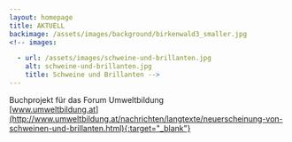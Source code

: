 ```yaml
---
layout: homepage
title: AKTUELL
backimage: /assets/images/background/birkenwald3_smaller.jpg
<!-- images:

  - url: /assets/images/schweine-und-brillanten.jpg
    alt: schweine-und-brillanten.jpg
    title: Schweine und Brillanten -->
---
```


Buchprojekt für das Forum Umweltbildung  
[www.umweltbildung.at](http://www.umweltbildung.at/nachrichten/langtexte/neuerscheinung-von-schweinen-und-brillanten.html){:target="_blank"}
